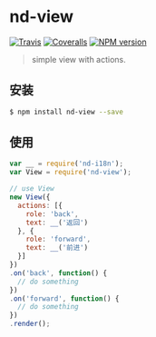 # nd-view

[![Travis](https://img.shields.io/travis/ndfront/nd-view.svg?style=flat-square)](https://github.com/ndfront/nd-view)
[![Coveralls](https://img.shields.io/coveralls/ndfront/nd-view.svg?style=flat-square)](https://github.com/ndfront/nd-view)
[![NPM version](https://img.shields.io/npm/v/nd-view.svg?style=flat-square)](https://npmjs.org/package/nd-view)

> simple view with actions.

## 安装

```bash
$ npm install nd-view --save
```

## 使用

```js
var __ = require('nd-i18n');
var View = require('nd-view');

// use View
new View({
  actions: [{
    role: 'back',
    text: __('返回')
  }, {
    role: 'forward',
    text: __('前进')
  }]
})
.on('back', function() {
  // do something
})
.on('forward', function() {
  // do something
})
.render();
```
